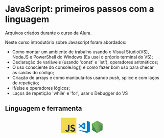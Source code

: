 # JavaScript: primeiros passos com a linguagem

Arquivos criados durante o curso da Alura.

Neste curso introdutório sobre Javascript foram abordados:
- Como montar um ambiente de trabalho usando o Visual Studio(VS), NodeJS e PowerShell do Windows (Eu usei o próprio terminal do VS);
- Declaração de variáveis (usando 'const' e 'let'), operadores aritméticos;
- O uso consciente do console.log() e como fazer bom uso para checar as saídas do código;
- Criação de arrays e como manipulá-los usando push, splice e com laços de repetição;
- if/else e operadores lógicos;
- Laços de repetição 'while' e 'for', usar o Debugger do VS

## Linguagem e ferramenta
<p align="center">
  <img src="https://raw.githubusercontent.com/github/explore/80688e429a7d4ef2fca1e82350fe8e3517d3494d/topics/javascript/javascript.png" alt="Javascript" height="50">
  <img src="https://raw.githubusercontent.com/github/explore/80688e429a7d4ef2fca1e82350fe8e3517d3494d/topics/visual-studio-code/visual-studio-code.png" alt="VS Code" height="40">
  <img src="https://raw.githubusercontent.com/github/explore/80688e429a7d4ef2fca1e82350fe8e3517d3494d/topics/nodejs/nodejs.png" alt="NodeJS" height="40">
</p>

